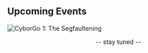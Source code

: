 ## Upcoming Events
![CyborGo 1: The Segfaultening](/assets/img/cyborgo1_segfaultening.png)
<p style="text-align: center;">-- stay tuned --</p>

